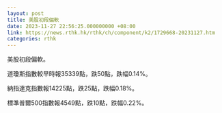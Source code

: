 ```yaml
---
layout: post
title: 美股初段偏軟
date: 2023-11-27 22:56:25.000000000 +08:00
link: https://news.rthk.hk/rthk/ch/component/k2/1729668-20231127.htm
categories: rthk
---
```


美股初段偏軟。

道瓊斯指數較早時報35339點，跌50點，跌幅0.14%。

納指達克指數報14225點，跌25點，跌幅0.18%。

標準普爾500指數報4549點，跌10點，跌幅0.22%。
